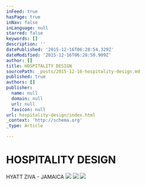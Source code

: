 ```yaml
---
inFeed: true
hasPage: true
inNav: false
inLanguage: null
starred: false
keywords: []
description: ''
datePublished: '2015-12-16T06:28:54.329Z'
dateModified: '2015-12-16T06:28:50.909Z'
author: []
title: HOSPITALITY DESIGN
sourcePath: _posts/2015-12-16-hospitality-design.md
published: true
authors: []
publisher:
  name: null
  domain: null
  url: null
  favicon: null
url: hospitality-design/index.html
_context: 'http://schema.org'
_type: Article

---
```

# HOSPITALITY DESIGN

HYATT ZIVA  -  JAMAICA
![](https://the-grid-user-content.s3-us-west-2.amazonaws.com/46f3001b-cbc2-4353-abd3-c2d1b92e4fa0.png)
![](https://the-grid-user-content.s3-us-west-2.amazonaws.com/a5941664-2daf-4bd0-b096-1f7039d58a04.png)
![](https://the-grid-user-content.s3-us-west-2.amazonaws.com/9ad591cb-5433-4161-bea9-d6e191873e5d.png)